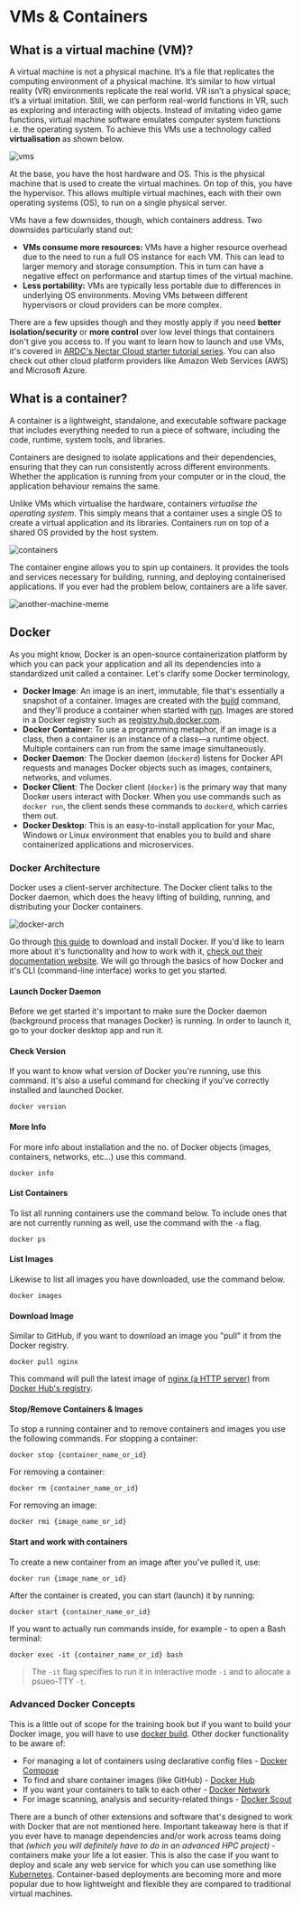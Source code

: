 # VMs & Containers

## What is a virtual machine (VM)?

A virtual machine is not a physical machine. It’s a file that replicates the computing environment of a physical machine. It’s similar to how virtual reality (VR) environments replicate the real world. VR isn’t a physical space; it’s a virtual imitation. Still, we can perform real-world functions in VR, such as exploring and interacting with objects. Instead of imitating video game functions, virtual machine software emulates computer system functions i.e. the operating system. To achieve this VMs use a technology called **virtualisation** as shown below.

![vms](./imgs/vms.png)

At the base, you have the host hardware and OS. This is the physical machine that is used to create the virtual machines. On top of this, you have the hypervisor. This allows multiple virtual machines, each with their own operating systems (OS), to run on a single physical server.

VMs have a few downsides, though, which containers address. Two downsides particularly stand out:

- **VMs consume more resources:** VMs have a higher resource overhead due to the need to run a full OS instance for each VM. This can lead to larger memory and storage consumption. This in turn can have a negative effect on performance and startup times of the virtual machine.
- **Less portability:** VMs are typically less portable due to differences in underlying OS environments. Moving VMs between different hypervisors or cloud providers can be more complex.


There are a few upsides though and they mostly apply if you need **better isolation/security** or **more control** over low level things that containers don't give you access to. If you want to learn how to launch and use VMs, it's covered in [ARDC's Nectar Cloud starter tutorial series](https://tutorials.rc.nectar.org.au/cloud-starter/01-overview). You can also check out other cloud platform providers like Amazon Web Services (AWS) and Microsoft Azure.

## What is a container?

A container is a lightweight, standalone, and executable software package that includes everything needed to run a piece of software, including the code, runtime, system tools, and libraries.

Containers are designed to isolate applications and their dependencies, ensuring that they can run consistently across different environments. Whether the application is running from your computer or in the cloud, the application behaviour remains the same.

Unlike VMs which virtualise the hardware, containers *virtualise the operating system*. This simply means that a container uses a single OS to create a virtual application and its libraries. Containers run on top of a shared OS provided by the host system.

![containers](./imgs/containers.png)

The container engine allows you to spin up containers. It provides the tools and services necessary for building, running, and deploying containerised applications. If you ever had the problem below, containers are a life saver.

![another-machine-meme](./imgs/another-machine.png)

## Docker
As you might know, Docker is an open-source containerization platform by which you can pack your application and all its dependencies into a standardized unit called a container. Let's clarify some Docker terminology,

- **Docker Image**: An image is an inert, immutable, file that's essentially a snapshot of a container. Images are created with the [build](https://docs.docker.com/reference/cli/docker/image/build/) command, and they'll produce a container when started with [run](https://docs.docker.com/reference/cli/docker/container/run/). Images are stored in a Docker registry such as [registry.hub.docker.com](https://registry.hub.docker.com).
- **Docker Container**: To use a programming metaphor, if an image is a class, then a container is an instance of a class—a runtime object. Multiple containers can run from the same image simultaneously.
- **Docker Daemon**: The Docker daemon (`dockerd`) listens for Docker API requests and manages Docker objects such as images, containers, networks, and volumes.
- **Docker Client**: The Docker client (`docker`) is the primary way that many Docker users interact with Docker. When you use commands such as `docker run`, the client sends these commands to `dockerd`, which carries them out.
- **Docker Desktop**: This is an easy-to-install application for your Mac, Windows or Linux environment that enables you to build and share containerized applications and microservices.

### Docker Architecture
Docker uses a client-server architecture. The Docker client talks to the Docker daemon, which does the heavy lifting of building, running, and distributing your Docker containers.

![docker-arch](./imgs/docker-architecture.jpg)

Go through [this guide](https://www.docker.com/get-started/) to download and install Docker. If you'd like to learn more about it's functionality and how to work with it, [check out their documentation website](https://docs.docker.com/get-started/overview/). We will go through the basics of how Docker and it's CLI (command-line interface) works to get you started.

#### Launch Docker Daemon
Before we get started it's important to make sure the Docker daemon (background process that manages Docker) is running. In order to launch it, go to your docker desktop app and run it.

#### Check Version
If you want to know what version of Docker you're running, use this command. It's also a useful command for checking if you've correctly installed and launched Docker.
```
docker version
```

#### More Info
For more info about installation and the no. of Docker objects (images, containers, networks, etc...) use this command.
```
docker info
```

#### List Containers
To list all running containers use the command below. To include ones that are not currently running as well, use the command with the `-a` flag.
```
docker ps
```

#### List Images
Likewise to list all images you have downloaded, use the command below.
```
docker images
```

#### Download Image
Similar to GitHub, if you want to download an image you "pull" it from the Docker registry.
```
docker pull nginx
```
This command will pull the latest image of [nginx (a HTTP server)](https://nginx.org/en/) from [Docker Hub's registry](https://hub.docker.com/_/nginx).

#### Stop/Remove Containers & Images
To stop a running container and to remove containers and images you use the following commands.
For stopping a container:
```
docker stop {container_name_or_id}
```
For removing a container:
```
docker rm {container_name_or_id}
```
For removing an image:
```
docker rmi {image_name_or_id}
```

#### Start and work with containers
To create a new container from an image after you've pulled it, use:
```
docker run {image_name_or_id}
```
After the container is created, you can start (launch) it by running:
```
docker start {container_name_or_id}
```
If you want to actually run commands inside, for example - to open a Bash terminal:
```
docker exec -it {container_name_or_id} bash
```
> The `-it` flag specifies to run it in interactive mode `-i` and to allocate a psueo-TTY `-t`.

### Advanced Docker Concepts
This is a little out of scope for the training book but if you want to build your Docker image, you will have to use [docker build](https://docs.docker.com/build/). Other docker functionality to be aware of:

- For managing a lot of containers using declarative config files - [Docker Compose](https://docs.docker.com/compose/)
- To find and share container images (like GitHub) - [Docker Hub](https://docs.docker.com/docker-hub/)
- If you want your containers to talk to each other - [Docker Network](https://docs.docker.com/network/)
- For image scanning, analysis and security-related things - [Docker Scout](https://docs.docker.com/scout/)

There are a bunch of other extensions and software that's designed to work with Docker that are not mentioned here. Important takeaway here is that if you ever have to manage dependencies and/or work across teams doing that *(which you will definitely have to do in an advanced HPC project)* - containers make your life a lot easier. This is also the case if you want to deploy and scale any web service for which you can use something like [Kubernetes](https://kubernetes.io). Container-based deployments are becoming more and more popular due to how lightweight and flexible they are compared to traditional virtual machines.